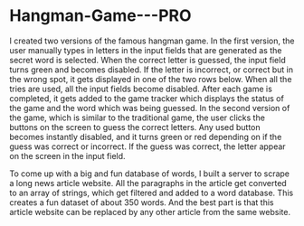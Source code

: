 # Hangman-Game---PRO

I created two versions of the famous hangman game. In the first version, the user manually types in letters in the input fields that are generated
as the secret word is selected. When the correct letter is guessed, the input field turns green and becomes disabled. If the letter is incorrect, or correct but 
in the wrong spot, it gets displayed in one of the two rows below. When all the tries are used, all the input fields become disabled. After each game is completed,
it gets added to the game tracker which displays the status of the game and the word which was being guessed.
In the second version of the game, which is similar to the traditional game, the user clicks the buttons on the screen to guess the correct letters. Any used
button becomes instantly disabled, and it turns green or red depending on if the guess was correct or incorrect. If the guess was correct, the letter appear on
the screen in the input field.

To come up with a big and fun database of words, I built a server to scrape a long news article website. All the paragraphs in the article get converted to an
array of strings, which get filtered and added to a word database. This creates a fun dataset of about 350 words. And the best part is that this article website 
can be replaced by any other article from the same website.
